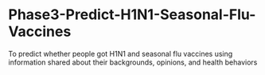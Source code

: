 # Phase3-Predict-H1N1-Seasonal-Flu-Vaccines
To predict whether people got H1N1 and seasonal flu vaccines using information shared about their backgrounds, opinions, and health behaviors
